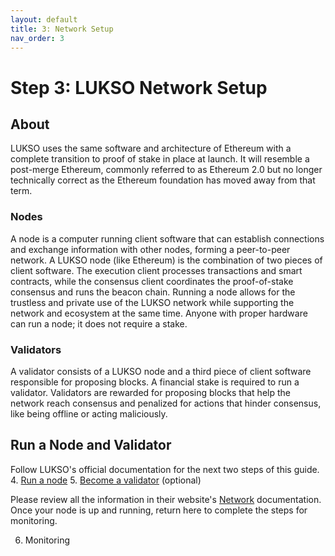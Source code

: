 ```yaml
---
layout: default
title: 3: Network Setup
nav_order: 3
---
```


# Step 3: LUKSO Network Setup

## About 

LUKSO uses the same software and architecture of Ethereum with a complete transition to proof of stake in place at launch. It will resemble a post-merge Ethereum, commonly referred to as Ethereum 2.0 but no longer technically correct as the Ethereum foundation has moved away from that term.

### Nodes

A node is a computer running client software that can establish connections and exchange information with other nodes, forming a peer-to-peer network. A LUKSO node (like Ethereum) is the combination of two pieces of client software. The execution client processes transactions and smart contracts, while the consensus client coordinates the proof-of-stake consensus and runs the beacon chain. Running a node allows for the trustless and private use of the LUKSO network while supporting the network and ecosystem at the same time. Anyone with proper hardware can run a node; it does not require a stake.

### Validators

A validator consists of a LUKSO node and a third piece of client software responsible for proposing blocks. A financial stake is required to run a validator. Validators are rewarded for proposing blocks that help the network reach consensus and penalized for actions that hinder consensus, like being offline or acting maliciously.

## Run a Node and Validator

Follow LUKSO's official documentation for the next two steps of this guide.
4. [Run a node](https://docs.lukso.tech/networks/l16-testnet/run-node)
5. [Become a validator](https://docs.lukso.tech/networks/l16-testnet/become-validator) (optional)

Please review all the information in their website's [Network](https://docs.lukso.tech/networks/l16-testnet/) documentation. Once your node is up and running, return here to complete the steps for monitoring.

6. Monitoring
